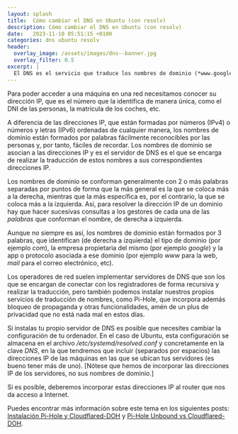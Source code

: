 ```yaml
---
layout: splash 
title:  Cómo cambiar el DNS en Ubuntu (con resolv)
description: Cómo cambiar el DNS en Ubuntu (con resolv)
date:   2023-11-10 05:51:15 +0100
categories: dns ubuntu resolv
header:
  overlay_image: /assets/images/dns--banner.jpg
  overlay_filter: 0.5 
excerpt: |
  El DNS es el servicio que traduce los nombres de dominio (*www.google.es*, por ejemplo) a la dirección IP de la máquina en la que se ubica el servicio.
---
```

Para poder acceder a una máquina en una red necesitamos conocer su dirección IP, que es el número que la identifica de manera única, como el DNI de las personas, la matrícula de los coches, etc.

A diferencia de las direcciones IP, que están formadas por números (IPv4) o números y letras (IPv6) ordenadas de cualquier manera, los nombres de dominio están formados por palabras fácilmente reconocibles por las personas y, por tanto, fáciles de recordar. Los nombres de dominio se asocian a las direcciones IP y es el servidor de DNS es el que se encarga de realizar la traducción de estos nombres a sus correspondientes direcciones IP.

Los nombres de dominio se conforman generalmente con 2 o más palabras separadas por puntos de forma que la más general es la que se coloca más a la derecha, mientras que la más específica es, por el contrario, la que se coloca más a la izquierda. Así, para resolver la dirección IP de un dominio hay que hacer sucesivas consultas a los gestores de cada una de las *palabras* que conforman el nombre, de derecha a izquierda.

Aunque no siempre es así, los nombres de dominio están formados por 3 palabras, que identifican (de derecha a izquierda) el tipo de dominio (por ejemplo *com*), la empresa propietaria del mismo (por ejemplo *google*) y la app o protocolo asociada a ese dominio (por ejemplo *www* para la web, *mail* para el correo electrónico, etc).

Los operadores de red suelen implementar servidores de DNS que son los que se encargan de conectar con los registradores de forma recursiva y realizar la traducción, pero también podemos instalar nuestros propios servicios de traducción de nombres, como Pi-Hole, que incorpora además bloqueo de propaganda y otras funcionalidades, amén de un plus de privacidad que no está nada mal en estos días.

Si instalas tu propio servidor de DNS es posible que necesites cambiar la configuración de tu ordenador. En el caso de Ubuntu, esta configuración se almacena en el archivo */etc/systemd/resolved.conf* y concretamente en la clave *DNS*, en la que tendremos que incluir (separados por espacios) las direcciones IP de las máquinas en las que se ubican tus servidores (es bueno tener más de uno). [Nótese que hemos de incorporar las direcciones IP de los servidores, no sus nombres de dominio.]

Si es posible, deberemos incorporar estas direcciones IP al router que nos da acceso a Internet.

Puedes encontrar más información sobre este tema en los siguientes posts: [Instalación Pi-Hole y Cloudflared-DOH](/instalacion-de-pihole-y-cloudflared-doh/) y [Pi-Hole Unbound vs Cloudflared-DOH](/pi-hole-unbound-vs-cloudflare-doh/).
